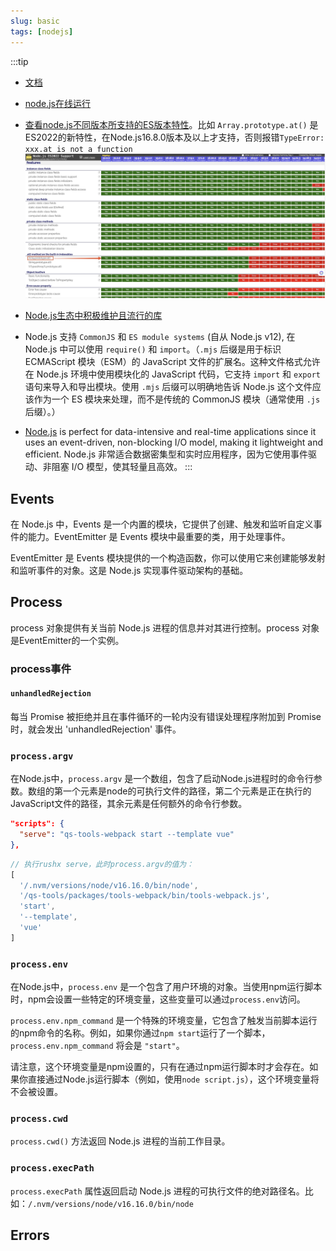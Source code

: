 ```yaml
---
slug: basic
tags: [nodejs]
---
```


:::tip
- [文档](https://nodejs.org/zh-cn)

- [node.js在线运行](https://toolin.cn/run-nodejs)

- [查看node.js不同版本所支持的ES版本特性](https://node.green/)。比如 `Array.prototype.at()` 是 ES2022的新特性，在Node.js16.8.0版本及以上才支持，否则报错`TypeError: xxx.at is not a function`
  ![node.green](img/nodejs_es.jpeg)

- [Node.js生态中积极维护且流行的库](https://nodejstoolbox.com/)

- Node.js 支持 `CommonJS` 和 `ES module systems` (自从 Node.js v12), 在 Node.js 中可以使用 `require()` 和 `import`。（`.mjs` 后缀是用于标识 ECMAScript 模块（ESM）的 JavaScript 文件的扩展名。这种文件格式允许在 Node.js 环境中使用模块化的 JavaScript 代码，它支持 `import` 和 `export` 语句来导入和导出模块。使用 `.mjs` 后缀可以明确地告诉 Node.js 这个文件应该作为一个 ES 模块来处理，而不是传统的 CommonJS 模块（通常使用 `.js` 后缀）。）

- [Node.js](https://roadmap.sh/nodejs) is perfect for data-intensive and real-time applications since it uses an event-driven, non-blocking I/O model, making it lightweight and efficient. Node.js 非常适合数据密集型和实时应用程序，因为它使用事件驱动、非阻塞 I/O 模型，使其轻量且高效。
:::

## Events
在 Node.js 中，Events 是一个内置的模块，它提供了创建、触发和监听自定义事件的能力。EventEmitter 是 Events 模块中最重要的类，用于处理事件。

EventEmitter 是 Events 模块提供的一个构造函数，你可以使用它来创建能够发射和监听事件的对象。这是 Node.js 实现事件驱动架构的基础。

## Process
process 对象提供有关当前 Node.js 进程的信息并对其进行控制。process 对象是EventEmitter的一个实例。

### process事件
#### `unhandledRejection`
每当 Promise 被拒绝并且在事件循环的一轮内没有错误处理程序附加到 Promise 时，就会发出 'unhandledRejection' 事件。

### `process.argv`
在Node.js中，`process.argv` 是一个数组，包含了启动Node.js进程时的命令行参数。数组的第一个元素是node的可执行文件的路径，第二个元素是正在执行的JavaScript文件的路径，其余元素是任何额外的命令行参数。
```json title="package.json"
"scripts": {
  "serve": "qs-tools-webpack start --template vue"
},
```
```js
// 执行rushx serve，此时process.argv的值为：
[
  '/.nvm/versions/node/v16.16.0/bin/node',
  '/qs-tools/packages/tools-webpack/bin/tools-webpack.js',
  'start',
  '--template',
  'vue'
]
```

### `process.env`
在Node.js中，`process.env` 是一个包含了用户环境的对象。当使用npm运行脚本时，npm会设置一些特定的环境变量，这些变量可以通过`process.env`访问。

`process.env.npm_command` 是一个特殊的环境变量，它包含了触发当前脚本运行的npm命令的名称。例如，如果你通过`npm start`运行了一个脚本，`process.env.npm_command` 将会是 `"start"`。

请注意，这个环境变量是npm设置的，只有在通过npm运行脚本时才会存在。如果你直接通过Node.js运行脚本（例如，使用`node script.js`），这个环境变量将不会被设置。

### `process.cwd`
`process.cwd()` 方法返回 Node.js 进程的当前工作目录。

### `process.execPath`
`process.execPath` 属性返回启动 Node.js 进程的可执行文件的绝对路径名。比如：`/.nvm/versions/node/v16.16.0/bin/node`

## Errors
